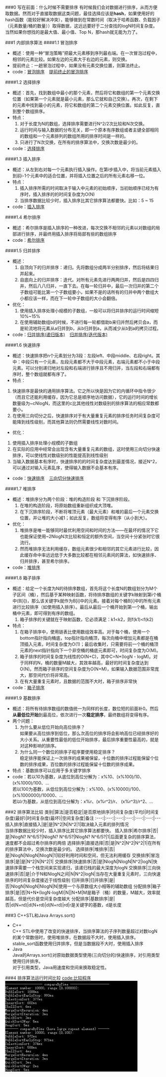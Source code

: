 ###0 写在前面：什么时候不需要排序
有时候我们会对数据进行排序，从而方便取数据。然而对于直接取数据这类问题，最佳选择应该是**hash**，如果使用好的hash函数（能较好解决冲突），能够做到在常数时间（取决于哈希函数、负载因子（元素数量/桶的数量））取得数据，这远远要好于二分查找的logN时间复杂度。 当然如果你想找的是最大值、最小值、Top N，那hash就无能为力了。

###1 内部排序算法
####1.1 冒泡排序
 - 概述：使用一种“冒泡策略”把最大元素移到序列最右端。在一次冒泡过程中，相邻的元素比较。如果左边的元素大于右边的元素，则交换。
 - 提前终止：一趟冒泡过程中，如果没有元素交换位置，则算法终止。
 - code：[冒泡排序](./bubbleSort.h) &ensp; [提前终止的冒泡排序](./bubbleSort.h)

####1.2 选择排序
 - 概述：首先，找到数组中最小的那个元素，然后将它和数组的第一个元素交换位置（如果第一个元素就是最小元素，那么它就和自己交换）。再次，在剩下的元素中找到最小的元素，将它和数组的第二个元素交换位置。如此反复，直到整个数组排序。
 - 特点：
   1. 对于长度为N的数组，选择排序需要进行N^2/2次比较和N次交换。
   2. 运行时间与输入数据的分布无关，即一个原本有序数组或者主键全部相同的数组和一个元素排列的数组所用的排序时间是一样的。
   3. 只进行了N次交换，在所有的排序算法中，交换次数是最少的。
 - code：[选择排序](./selectionSort.h)

####1.3 插入排序
 - 概述：从左到右对每一个元素执行插入操作。在第i步插入中，将当前元素插入到前i-1个元素中的适合位置，并将插入位置之后的所有元素右移一位。
 - 特点：
   1. 插入排序所需的时间取决于输入中元素的初始顺序，当初始顺序已经为有序时，插入排序的的时间复杂度为O(N)
   2. <front color=#FF0000>当排序数据比较少时，插入排序比其它排序算法都要快。</front>比如：5 ~ 15
 - code：[插入排序](./insertSort.h)

####1.4 希尔排序
 - 概述：希尔排序是插入排序的一种改进，每次交换不相邻的元素以对数组的局部进行排序，并最终用插入排序将局部有些的数组排序
 - code：[希尔排序](./shellSort.h)

####1.5 归并排序
 - 概述：
   1. 自顶向下的归并排序：递归。先将数组分成两半分别排序，然后将结果归并起来。
   2. 自底向上的归并排序：迭代。对所有元素先进行两两归并，然后是四四归并，然后八八归并，一直下去。在每一轮归并中，最后一次归并的第二个子数组可能比第一个子数组要小，如果不是的话所有的归并中两个数组大小都应该一样，而在下一轮中子数组的大小会翻倍。
 - 优化：
   1. 使用插入排序处理小规模的子数组，一般可以将归并排序的运行时间缩短10%~15%
   2. 在使用辅助数组b的时候，不进行每一轮都借助b来归并然后拷贝会a，而是轮流地将元素从a归并到b，从b归并到a，从而减少从b到a的拷贝过程。
 - code：[归并排序(递归版本)](./mergeSortRecursion.h) &ensp; [归并排序(迭代版本)](./mergeSortIteration.h)

####1.6 快速排序
 - 概述：快速排序把n个元素划分为3段：左段left、中段middle、右段right。其中：中段只有一个元素，左段元素都不大于中段元素，右端元素都不小于中段元素。可以分别递归地对左段和右端进行排序且不用归并，当左段和右端都有序时，整个数组就都有序了。
 - 特点：
  1. <front color=#FF0000>快速排序是最快的通用排序算法。</front>它之所以快是因为它的内循环中指令很少（而且它还能利用缓存，因为它总是顺序地访问数据），它的运行时间的增长数量级为~cNlogN，而这里的c比其他线性对数级别的排序算法的相应常数都要小。
  2. 在使用三向切分之后，快速排序对于有大量重复元素的排序任务时间复杂度可能降到线性级别，而其他算法则仍然需要线性对数时间。
 - 优化：
  1. 使用插入排序处理小规模的子数组
  2. 在实际的应用中经常会出现含有大量重复元素的数组，这时使用三向切分快速排序，可以使线性对数级别的性能提高到线性级别
  3. 当输入数据基本有序时，快速排序的的时间复杂度达到最差情况，接近N^2，可以通过对输入元素乱序，使得输入数据不会基本有序。
 - code：[快速排序](./quickSort.h) &ensp; [三向切分快速排序](./quickSort3Way.h)

####1.7 堆排序
 - 概述：堆排序分为两个阶段：堆的构造阶段 和 下沉排序阶段。
   1. 在堆的构造阶段，将原始数组重新组织成大顶堆。
   2. 在下沉排序阶段，不断将堆顶元素（最大元素）和堆的最后一个元素交换位置，并让堆的大小减1；如此反复，数组将变得有序（从小到大）。
 - 优化：
   1. <front color=#FF0000>堆排序是唯一能够同时最优利用空间和时间的方法——在最坏的情况下它也能保证使用~2NlogN次比较和恒定的额外空间，当空间十分紧张时它很流行。</front>
   2. 然而堆排序无法利用缓存，数组元素很少和相邻的其它元素进行比较，因此缓存命中率远远低于大多数比较都在相邻元素间的算法，如快速排序、归并排序，甚至希尔排序。
 - code：[堆排序](./heapSort.h)

####1.8 箱子排序
 - 概述：给定一个长度为N的待排序数组，首先将这个长度N的数组划分为M个子区间（桶），然后基于某种映射函数，将待排序数组的关键字k映射到第i个桶中(B[i])，那么该关键字k就作为B[i]中的元素。接着对每个桶B[i]中的所有元素进行比较排序（如使用插入排序）。最后从最后一个桶开始到第一个桶，输出桶中元素，即可得到有序的数组。
   1. 箱子排序的关键就在于映射函数，它必须满足：k1<k2，则f(k1)<f(k2)
 - 特点：
   1. 在箱子排序中，使用链表比使用数组效率高。对于每个桶，使用一个bottom指针指向桶底，top指针指向桶顶，每次向桶中增加元素都是在桶顶插入元素，时间复杂度为O(1)；最后收集时，只需要将前一个桶的桶顶元素的next指针指向下一个非空桶的桶底元素即可，时间复杂度为O(M)。
   2. 箱子排序的时间复杂度为线性的O(N+C)，其中C=N*(logN - logM)。对于同样的N，桶的数量M越大，其效率越高，最好的时间复杂度达到O(N)。然而箱子排序的空间复杂度为O(N+M)，如果输入数据范围非常庞大，那空间代价将非常高。
   3. 在有大量重复元素时，且数据的范围不大时，箱子排序非常快
 - code：[箱子排序](./binSort.h)

####1.9 基数排序
 - 概述：将所有待排序数组的数值统一为同样的长度，数位短的前面补0。然后**从最低位开始**到最高位，依次进行一次**稳定排序**，最终数组将变得有序。
 - 两个问题：
   1. 为什么要从低位开始向高位排序？<br />如果要从高位排序到低位，那么次高位的排序将会影响高位已经排序好的大小关系。从重要性最低的低位开始排序，最后排序重要性最高的，就是对这种影响的排序。
   2. 为什么同一个数位的排序子程序要使用稳定排序？<br />稳定排序能保证上一次排序的成果被保留，十位数的排序过程能保留个位数的排序成果，百位数的排序过程能保留十位数的排序成果。
 - 特点：基数排序可以应用于多关键字排序
 - code：若以10为基数，从底位到高位分解为：x%10、(x%100)/10、(x%1000)/100、...<br/> 若以100为基数，从低位到高位分解为：x%100、(x%10000)/100、(x%1000000)/10000、...<br /> 若以r为基数，从低位到高位分解为：x%r、(x%r^2)/r、  (x%r^3)/r^2、...


###2 排序算法比较
类别|算法|是否稳定|是否原地排序|时间复杂度(平均)|时间复杂度(最好)|时间复杂度(最坏)|空间复杂度|备注
:---:|:---:|:---:|:---:|:---:|:---:|---
插入排序|直接插入|是|是|N^2|N|N^2|1|取决输入元素的排列情况<br />当排序数据比较少时，插入排序比其它排序算法都要快。
插入排序|希尔排序|否|是|NlogN? N^6/5?|NlogN? N^6/5?|NlogN? N^6/5?|1|后面更复杂的排序算法，速度都不会超过希尔排序的两倍
选择排序|直接选择|否|是|N^2|N^2|N^2|1|在所有的排序算法中，交换次数是最少的。
选择排序|堆排序|否|是|NlogN|NlogN|NlogN|1|较好利用时间和空间，但无法利用缓存
交换排序|冒泡排序|是|是|N^2|N|N^2|1|
交换排序|快速排序|否|是|NlogN|NlogN|N^2|logN|快速排序需要一个栈空间来实现递归，该递归栈的最大深度为logN
交换排序|三向快速排序|否|是|介于N和NlogN之间|N|N^2|logN|当存在大量重复元素时，三向快速排序的时间复杂度接近于线性级别
归并排序|归并排序|是|否|NlogN|NlogN|NlogN|N|使用一个与原数组大小相等的辅助数组
分配排序|箱子排序|是|否|N+N*(logN-logM)|N||N+M|M是箱子（桶）的数量，M越大，效率就越高，但是代价是空间复杂度越大
分配排序|基数排序|是|否|d(N+rd)|d(N+rd)|d(N+rd)|rd|r是关键字的基数，d是长度









###3 C++STL和Java Arrays.sort()
 - C\+\+<br />
C\+\+ STL中使用了改变的快速排序，当排序算法的子序列数量超过对数logN的某个常数倍时，使用堆排序，在数据段不大时，使用插入排序。<br />
stable_sort函数使用归并排序，但是当数据段不大时，使用插入排序
 - Java<br />
 Java的Arrays.sort()对原始数据类型使用(三向切分的)快速排序，对引用类型使用归并排序。<br />
 对于引用类型，Java用速度和空间来换取稳定性。

###4 排序算法运行时间比较
[code:比较程序](compareSort.cpp)<br />
![](./compareSort.png)




